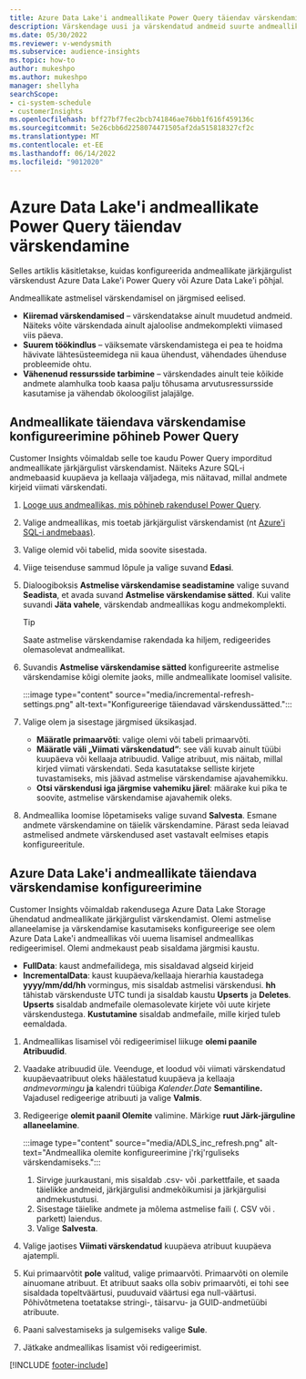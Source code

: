```yaml
---
title: Azure Data Lake'i andmeallikate Power Query täiendav värskendamine
description: Värskendage uusi ja värskendatud andmeid suurte andmeallikate kohta, mis põhinevad Power Query Azure'i andmeallikatel või Azure'i andmeallikatel.
ms.date: 05/30/2022
ms.reviewer: v-wendysmith
ms.subservice: audience-insights
ms.topic: how-to
author: mukeshpo
ms.author: mukeshpo
manager: shellyha
searchScope:
- ci-system-schedule
- customerInsights
ms.openlocfilehash: bff27bf7fec2bcb741846ae76bb1f616f459136c
ms.sourcegitcommit: 5e26cbb6d2258074471505af2da515818327cf2c
ms.translationtype: MT
ms.contentlocale: et-EE
ms.lasthandoff: 06/14/2022
ms.locfileid: "9012020"
---
```

# <a name="incremental-refresh-for-power-query-and-azure-data-lake-data-sources"></a>Azure Data Lake'i andmeallikate Power Query täiendav värskendamine

Selles artiklis käsitletakse, kuidas konfigureerida andmeallikate järkjärgulist värskendust Azure Data Lake'i Power Query või Azure Data Lake'i põhjal.

Andmeallikate astmelisel värskendamisel on järgmised eelised.

- **Kiiremad värskendamised** – värskendatakse ainult muudetud andmeid. Näiteks võite värskendada ainult ajaloolise andmekomplekti viimased viis päeva.
- **Suurem töökindlus** – väiksemate värskendamistega ei pea te hoidma hävivate lähtesüsteemidega nii kaua ühendust, vähendades ühenduse probleemide ohtu.
- **Vähenenud ressursside tarbimine** – värskendades ainult teie kõikide andmete alamhulka toob kaasa palju tõhusama arvutusressursside kasutamise ja vähendab ökoloogilist jalajälge.

## <a name="configure-incremental-refresh-for-data-sources-based-on-power-query"></a>Andmeallikate täiendava värskendamise konfigureerimine põhineb Power Query

Customer Insights võimaldab selle toe kaudu Power Query imporditud andmeallikate järkjärgulist värskendamist. Näiteks Azure SQL-i andmebaasid kuupäeva ja kellaaja väljadega, mis näitavad, millal andmete kirjeid viimati värskendati.

1. [Looge uus andmeallikas, mis põhineb rakendusel Power Query](connect-power-query.md).

1. Valige andmeallikas, mis toetab järkjärgulist värskendamist (nt [Azure'i SQL-i andmebaas)](/power-query/connectors/azuresqldatabase).

1. Valige olemid või tabelid, mida soovite sisestada.

1. Viige teisenduse sammud lõpule ja valige suvand **Edasi**.

1. Dialoogiboksis **Astmelise värskendamise seadistamine** valige suvand **Seadista**, et avada suvand **Astmelise värskendamise sätted**. Kui valite suvandi **Jäta vahele**, värskendab andmeallikas kogu andmekomplekti.
   > [!TIP]
   > Saate astmelise värskendamise rakendada ka hiljem, redigeerides olemasolevat andmeallikat.

1. Suvandis **Astmelise värskendamise sätted** konfigureerite astmelise värskendamise kõigi olemite jaoks, mille andmeallikate loomisel valisite.

   :::image type="content" source="media/incremental-refresh-settings.png" alt-text="Konfigureerige täiendavad värskendussätted.":::

1. Valige olem ja sisestage järgmised üksikasjad.

   - **Määratle primaarvõti**: valige olemi või tabeli primaarvõti.
   - **Määratle väli „Viimati värskendatud”**: see väli kuvab ainult tüübi kuupäeva või kellaaja atribuudid. Valige atribuut, mis näitab, millal kirjed viimati värskendati. Seda kasutatakse selliste kirjete tuvastamiseks, mis jäävad astmelise värskendamise ajavahemikku.
   - **Otsi värskendusi iga järgmise vahemiku järel**: määrake kui pika te soovite, astmelise värskendamise ajavahemik oleks.

1. Andmeallika loomise lõpetamiseks valige suvand **Salvesta**. Esmane andmete värskendamine on täielik värskendamine. Pärast seda leiavad astmelised andmete värskendused aset vastavalt eelmises etapis konfigureeritule.

## <a name="configure-incremental-refresh-for-azure-data-lake-data-sources"></a>Azure Data Lake'i andmeallikate täiendava värskendamise konfigureerimine

Customer Insights võimaldab rakendusega Azure Data Lake Storage ühendatud andmeallikate järkjärgulist värskendamist. Olemi astmelise allaneelamise ja värskendamise kasutamiseks konfigureerige see olem Azure Data Lake'i andmeallikas või uuema lisamisel andmeallikas redigeerimisel. Olemi andmekaust peab sisaldama järgmisi kaustu.

- **FullData**: kaust andmefailidega, mis sisaldavad algseid kirjeid
- **IncrementalData**: kaust kuupäeva/kellaaja hierarhia kaustadega **yyyy/mm/dd/hh** vormingus, mis sisaldab astmelisi värskendusi. **hh** tähistab värskenduste UTC tundi ja sisaldab kaustu **Upserts** ja **Deletes**. **Upserts** sisaldab andmefaile olemasolevate kirjete või uute kirjete värskendustega. **Kustutamine** sisaldab andmefaile, mille kirjed tuleb eemaldada.

1. Andmeallikas lisamisel või redigeerimisel liikuge **olemi paanile Atribuudid**.

1. Vaadake atribuudid üle. Veenduge, et loodud või viimati värskendatud kuupäevaatribuut oleks häälestatud kuupäeva ja kellaaja *andmevormingu* **ja** kalendri tüübiga *Kalender.Date* **Semantiline.** Vajadusel redigeerige atribuuti ja valige **Valmis**.

1. Redigeerige **olemit paanil Olemite** valimine. Märkige **ruut Järk-järguline allaneelamine**.

   :::image type="content" source="media/ADLS_inc_refresh.png" alt-text="Andmeallika olemite konfigureerimine j'rkj'rguliseks värskendamiseks.":::

   1. Sirvige juurkaustani, mis sisaldab .csv- või .parkettfaile, et saada täielikke andmeid, järkjärgulisi andmekõikumisi ja järkjärgulisi andmekustutusi.
   1. Sisestage täielike andmete ja mõlema astmelise faili (\. CSV või \. parkett) laiendus.
   1. Valige **Salvesta**.

1. Valige jaotises **Viimati värskendatud** kuupäeva atribuut kuupäeva ajatempli.

1. Kui primaarvõtit **pole** valitud, valige primaarvõti. Primaarvõti on olemile ainuomane atribuut. Et atribuut saaks olla sobiv primaarvõti, ei tohi see sisaldada topeltväärtusi, puuduvaid väärtusi ega null-väärtusi. Põhivõtmetena toetatakse stringi-, täisarvu- ja GUID-andmetüübi atribuute.

1. Paani salvestamiseks ja sulgemiseks valige **Sule**.

1. Jätkake andmeallikas lisamist või redigeerimist.

[!INCLUDE [footer-include](includes/footer-banner.md)]
